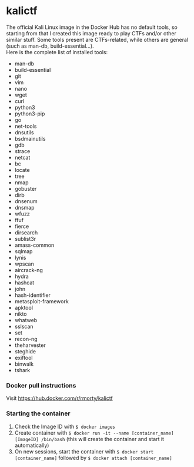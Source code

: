 # kalictf
The official Kali Linux image in the Docker Hub has no default tools, so starting from that I created this image ready to play CTFs and/or other similar stuff. Some tools present are CTFs-related, while others are general (such as man-db, build-essential...).  
Here is the complete list of installed tools:
- man-db
- build-essential
- git 
- vim
- nano
- wget
- curl
- python3
- python3-pip
- go
- net-tools
- dnsutils
- bsdmainutils
- gdb
- strace
- netcat
- bc
- locate
- tree
- nmap
- gobuster
- dirb
- dnsenum
- dnsmap
- wfuzz
- ffuf
- fierce
- dirsearch
- sublist3r
- amass-common
- sqlmap
- lynis
- wpscan
- aircrack-ng
- hydra
- hashcat
- john
- hash-identifier
- metasploit-framework
- apktool
- nikto
- whatweb
- sslscan
- set
- recon-ng
- theharvester
- steghide
- exiftool
- binwalk
- tshark

### Docker pull instructions
Visit https://hub.docker.com/r/rmorty/kalictf  

### Starting the container
1. Check the Image ID with `$ docker images`  
2. Create container with `$ docker run -it --name [container_name] [ImageID] /bin/bash` (this will create the container and start it automatically)  
3. On new sessions, start the container with `$ docker start [container_name]` followed by `$ docker attach [container_name]`

